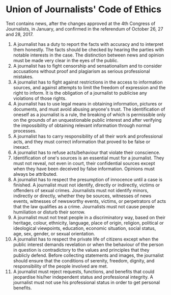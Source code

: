 # Union of Journalists' Code of Ethics

Text contains news, after the changes approved at the 4th Congress of Journalists, in January, and confirmed in the referendum of October 26, 27 and 28, 2017.
1. A journalist has a duty to report the facts with accuracy and to interpret them honestly. The facts should be checked by hearing the parties with notable interests in the case. The distinction between news and opinion must be made very clear in the eyes of the public.
2. A journalist has to fight censorship and sensationalism and to consider accusations without proof and plagiarism as serious professional mistakes.
3. A journalist has to fight against restrictions in the access to information sources, and against attempts to limit the freedom of expression and the right to inform. It is the obligation of a journalist to publicise any violations of those rights.
4. A journalist has to use legal means in obtaining information, pictures or documents, and must avoid abusing anyone's trust. The identification of oneself as a journalist is a rule, the breaking of which is permissible only on the grounds of an unquestionable public interest and after verifying the impossibility of obtaining relevant information through normal processes.
5. A journalist has to carry responsibility of all their work and professional acts, and they must correct information that proved to be false or inexact. 
6. A journalist has to refuse acts/behaviour that violate their conscience.
7. Identification of one's sources is an essential must for a journalist. They must not reveal, not even in court, their confidential sources except when they have been deceived by false information. Opinions must always be attributed.
8. A journalist has to respect the presumption of innocence until a case is finished. A journalist must not identify, directly or indirectly, victims or offenders of sexual crimes. Journalists must not identify minors, indirectly or directly, whether they be sources, witnesses of news events, witnesses of newsworthy events, victims, or perpetrators of acts that the law qualifies as a crime. Journalists must not cause people humiliation or disturb their sorrow.
9. A journalist must not treat people in a discriminatory way, based on their heritage, colour, ethnicity, language, place of origin, religion, political or ideological viewpoints, education, economic situation, social status, age, sex, gender, or sexual orientation. 
10. A journalist has to respect the private life of citizens except when the public interest demands revelation or when the behaviour of the person in question is contradictory to the values and principles that they publicly defend. Before collecting statements and images, the journalist should ensure that the conditions of serenity, freedom, dignity, and responsibility of the people involved are met.
11. A journalist must reject requests, functions, and benefits that could jeopardise his/her independent status and professional integrity. A journalist must not use his professional status in order to get personal benefits.
